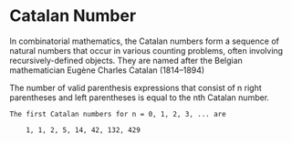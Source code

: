 # Catalan Number
In combinatorial mathematics, the Catalan numbers form a sequence of natural numbers that occur in various counting problems, often involving recursively-defined objects. They are named after the Belgian mathematician Eugène Charles Catalan (1814–1894)

The number of valid parenthesis expressions that consist of n right parentheses and left parentheses is equal to the nth Catalan number.

```
The first Catalan numbers for n = 0, 1, 2, 3, ... are

    1, 1, 2, 5, 14, 42, 132, 429

```
